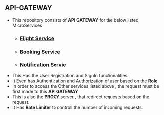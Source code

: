 ## API-GATEWAY 
* This repository consists of **API GATEWAY** for the below listed MicroServices
    * ### [Flight Service](https://github.com/athreya-harshith/Airline-Reservation)
    * ### Booking Service
    * ### Notification Servie
* This Has the User Registration and SignIn functionalities.
* It Even has Authentication and Authorization of user based on the **Role**
* In order to access the Other services listed above , the request must be first made to this **API GATEWAY** 
* This is also the **PROXY** server , that redirect requests based on the request.
* It Has **Rate Limiter** to controll the number of incoming requests.
